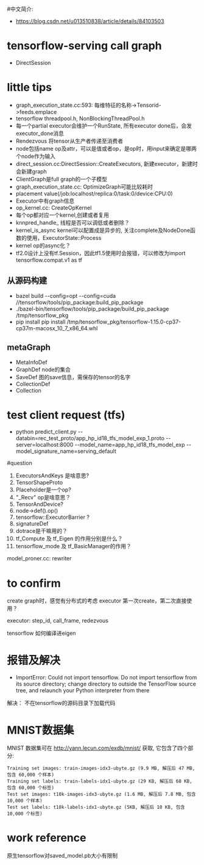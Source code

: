 #中文简介:
* https://blog.csdn.net/u013510838/article/details/84103503
# tensorflow-serving call graph
* DirectSession

# little tips
* graph_execution_state.cc:593:  每维特征的名称->Tensorid->feeds.emplace
* tensorflow threadpool.h, NonBlockingThreadPool.h
* 每一个partial executor会维护一个RunState, 所有executor done后，会发executor_done消息
* Rendezvous 将tensor从生产者传递至消费者
* node包括name op及attr，可以是值或者op，是op时，用input来确定是哪两个node作为输入
* direct_session.cc:DirectSession::CreateExecutors, 新建executor，新建时会新建graph
* ClientGraph是full graph的一个子模型
* graph_execution_state.cc: OptimizeGraph可能比较耗时
* placement value(/job:localhost/replica:0/task:0/device:CPU:0)
* Executor中有graph信息
* op_kernel.cc: CreateOpKernel
* 每个op都对应一个kernel,创建或者复用
* knnpred_handle_ 线程是否可以调低或者删除？
* kernel_is_async kernel可以配置成是异步的, 关注complete及NodeDone函数的使用，ExecutorState::Process
* kernel op的async化？
* tf2.0设计上没有tf.Session，因此tf1.5使用时会报错，可以修改为import tensorflow.compat.v1 as tf



## 从源码构建
* bazel build --config=opt --config=cuda //tensorflow/tools/pip_package:build_pip_package
* ./bazel-bin/tensorflow/tools/pip_package/build_pip_package /tmp/tensorflow_pkg
* pip install pip install /tmp/tensorflow_pkg/tensorflow-1.15.0-cp37-cp37m-macosx_10_7_x86_64.whl




## metaGraph
* MetaInfoDef
* GraphDef node的集合
* SaveDef 图的save信息，需保存的tensor的名字
* CollectionDef 
* Collection

# test client request (tfs)
* python predict_client.py --databin=rec_test_proto/app_hp_id18_tfs_model_exp_1.proto --server=localhost:8000 --model_name=app_hp_id18_tfs_model_exp --model_signature_name=serving_default




#question
1. ExecutorsAndKeys 是啥意思?
1. TensorShapeProto
1. Placeholder是一个op?
1. "_Recv" op是啥意思？
1. TensorAndDevice?
1. node->def().op()
1. tensorflow::ExecutorBarrier ?
1. signatureDef
1. dotrace是干嘛用的？
1. tf_Compute 及 tf_Eigen 的作用分别是什么？
2. tensorflow_mode 及 tf_BasicManager的作用？

model_proner.cc:
rewriter



# to confirm
create graph时，感觉有分布式的考虑
executor 第一次create，第二次直接使用？

executor: step_id, call_frame, redezvous

tensorflow 如何编译进eigen

# 报错及解决

* ImportError: Could not import tensorflow. Do not import tensorflow from its source directory; change directory to outside the TensorFlow source tree, and relaunch your Python interpreter from there

解决： 不在tensorflow的源码目录下加载代码

# MNIST数据集
MNIST 数据集可在 http://yann.lecun.com/exdb/mnist/ 获取, 它包含了四个部分:

    Training set images: train-images-idx3-ubyte.gz (9.9 MB, 解压后 47 MB, 包含 60,000 个样本)
    Training set labels: train-labels-idx1-ubyte.gz (29 KB, 解压后 60 KB, 包含 60,000 个标签)
    Test set images: t10k-images-idx3-ubyte.gz (1.6 MB, 解压后 7.8 MB, 包含 10,000 个样本)
    Test set labels: t10k-labels-idx1-ubyte.gz (5KB, 解压后 10 KB, 包含 10,000 个标签)


# work reference
原生tensorflow对saved_model.pb大小有限制





